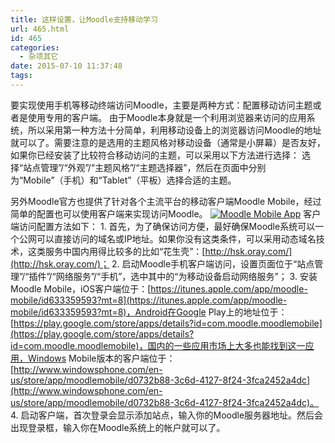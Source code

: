 ```yaml
---
title: 这样设置，让Moodle支持移动学习
url: 465.html
id: 465
categories:
  - 杂项其它
date: 2015-07-10 11:37:48
tags:
---
```


要实现使用手机等移动终端访问Moodle，主要是两种方式：配置移动访问主题或者是使用专用的客户端。 由于Moodle本身就是一个利用浏览器来访问的应用系统，所以采用第一种方法十分简单，利用移动设备上的浏览器访问Moodle的地址就可以了。需要注意的是选用的主题风格对移动设备（通常是小屏幕）是否友好，如果你已经安装了比较符合移动访问的主题，可以采用以下方法进行选择： 选择“站点管理”/“外观”/“主题风格”/“主题选择器”，然后在页面中分别为“Mobile”（手机）和“Tablet”（平板）选择合适的主题。

另外Moodle官方也提供了针对各个主流平台的移动客户端Moodle Mobile，经过简单的配置也可以使用客户端来实现访问Moodle。 [![Moodle Mobile App](http://www.ilester.net/wp-content/uploads/2015/07/mobile-app.png)](http://www.ilester.net/wp-content/uploads/2015/07/mobile-app.png) 客户端访问配置方法如下： 1\. 首先，为了确保访问方便，最好确保Moodle系统可以一个公网可以直接访问的域名或IP地址。如果你没有这类条件，可以采用动态域名技术，这类服务中国内用得比较多的比如“花生壳”：[http://hsk.oray.com/](http://hsk.oray.com/)； 2\. 启动Moodle手机客户端访问，设置页面位于“站点管理”/“插件”/“网络服务”/“手机”，选中其中的“为移动设备启动网络服务”； 3. 安装Moodle Mobile，iOS客户端位于：[https://itunes.apple.com/app/moodle-mobile/id633359593?mt=8](https://itunes.apple.com/app/moodle-mobile/id633359593?mt=8)，Android在Google Play上的地址位于：[https://play.google.com/store/apps/details?id=com.moodle.moodlemobile](https://play.google.com/store/apps/details?id=com.moodle.moodlemobile)，国内的一些应用市场上大多也能找到这一应用，Windows Mobile版本的客户端位于：[http://www.windowsphone.com/en-us/store/app/moodlemobile/d0732b88-3c6d-4127-8f24-3fca2452a4dc](http://www.windowsphone.com/en-us/store/app/moodlemobile/d0732b88-3c6d-4127-8f24-3fca2452a4dc)。 4\. 启动客户端，首次登录会显示添加站点，输入你的Moodle服务器地址。然后会出现登录框，输入你在Moodle系统上的帐户就可以了。